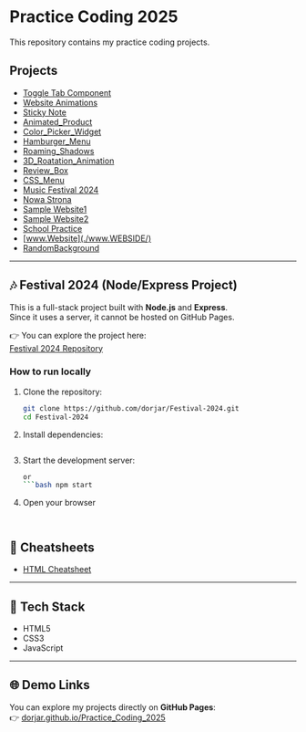 # Practice Coding 2025

This repository contains my practice coding projects.

## Projects
- [Toggle Tab Component](./toggle-tab-component/)
- [Website Animations](./website-animations/)
- [Sticky Note](./Sticky-Note/)
- [Animated_Product](./Animated_Product/)
- [Color_Picker_Widget](./Color_Picker_Widget/)
- [Hamburger_Menu](./Hamburger_Menu/)
- [Roaming_Shadows](./Roaming_Shadows/)
- [3D_Roatation_Animation](./3D_Roatation_Animation/)
- [Review_Box](./Review_Box/)
- [CSS_Menu](./CSS_Menu/)
- [Music Festival 2024](./Web_Assessment_2024/)
- [Nowa Strona](./Nowa%20Strona/)
- [Sample Website1](./Completed%20HTML/)
- [Sample Website2](./Sample_website/)
- [School Practice](./Week%204/)
- [www.Website](./www.WEBSIDE/)
- [RandomBackground](./RandomBackground/)



---
## 🎶 Festival 2024 (Node/Express Project)

This is a full-stack project built with **Node.js** and **Express**.  
Since it uses a server, it cannot be hosted on GitHub Pages.  

👉 You can explore the project here:  
[Festival 2024 Repository](https://github.com/dorjar/Festival-2024)

### How to run locally
1. Clone the repository:
   ```bash
   git clone https://github.com/dorjar/Festival-2024.git
   cd Festival-2024

2. Install dependencies:
   ```bash npm install

3. Start the development server: 
    ```bash node index.js
    or
    ```bash npm start
    
4. Open your browser
   ```bash http://localhost:5000/



## 📘 Cheatsheets
- [HTML Cheatsheet](./HTML_Cheatsheet.md)

---

## 🔧 Tech Stack
- HTML5  
- CSS3  
- JavaScript 


---

## 🌐 Demo Links
You can explore my projects directly on **GitHub Pages**:  
👉 [dorjar.github.io/Practice_Coding_2025](https://dorjar.github.io/Practice_Coding_2025/)  






